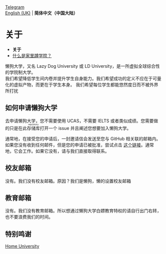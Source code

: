 [Telegram](https://t.me/lduniver)  
[English (UK)](README.md) | **简体中文（中国大陆）**

# 关于

- **关于**
- [什么是家里蹲学院？](https://github.com/HMUniversity/About/blob/main/Colleges.md)

懒狗大学，又名 Lazy Dog University 或 LD University，是一所虚拟全球综合性的学院制大学。  
我们希望降低学生间内卷并提升学生自身能力。我们希望成功的定义不应在于可量化的虚拟产物，而更在于学生本身。
我们希望每位学生都能悠然度日而不被外界所打扰

## 如何申请懒狗大学

去申请懒狗大学，您不需要使用 UCAS，不需要 IELTS 或者类似成绩。您需要做的只是在此<ruby>存储库<rp>（</rp><rt>repository</rt><rp>）</rp></ruby>打开一个 issue 并且阐述您想要加入懒狗大学。

通常地，在接受您的申请后，一封邀请信会发送至您与 GitHub 相关联的邮箱内。如果您没有收到任何邮件，但是您的申请已被批准，尝试点击 [这个链接](https://github.com/orgs/LD-University/invitation?via_email=1)。通常地，它会工作。如果它没有，请与我们直接取得联系。

## 校友邮箱

没有。我们没有校友邮箱。原因？我们是懒狗，懒的设置校友邮箱

## 教育邮箱

没有。我们没有教育邮箱。所以想通过懒狗大学白嫖教育特权的请自行出门右转，也不要浪费我们的时间。

## 特别鸣谢  
  
[Home University](https://github.com/HMUniversity)
